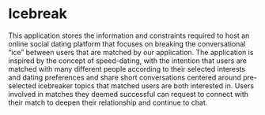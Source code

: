# Icebreak

This application stores the information and constraints required to host an online social dating platform that focuses on breaking the conversational “ice” between users that are matched by our application. The application is inspired by the concept of speed-dating, with the intention that users are matched with many different people according to their selected interests and dating preferences and share short conversations centered around pre-selected icebreaker topics that matched users are both interested in. Users involved in matches they deemed successful can request to connect with their match to deepen their relationship and continue to chat.
